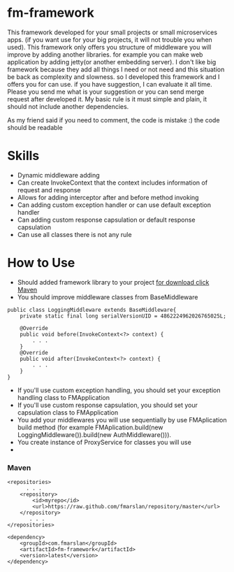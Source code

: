 # fm-framework

This framework developed for your small projects or small microservices apps. (if you want use for your big projects, it will not trouble you when used). This framework only offers you structure of middleware you will improve by adding another libraries. for example you can make web application by adding jetty(or another embedding server). I don't like big framework because they add all things I need or not need and this situation be back as complexity and slowness. so I developed this framework and I offers you for can use. if you have suggestion, I can evaluate it all time. Please you send me what is your suggestion or you can send merge request after developed it. My basic rule is  it must simple and plain, it should not include another dependencies. 

As my friend said if you need to comment, the code is mistake :) the code should be readable

# Skills

* Dynamic middleware adding
* Can create InvokeContext that the context includes information of request and response
* Allows for adding interceptor after and before method invoking
* Can adding custom exception handler or can use default exception handler
* Can adding custom response capsulation or default response capsulation
* Can use all classes there is not any rule


# How to Use

- Should added framework library to your project [for download click](https://github.com/fmarslan/fm-framework/raw/release/latest/fm-framework-latest.jar) [Maven](#maven)
- You should improve middleware classes from BaseMiddleware
~~~
public class LoggingMiddleware extends BaseMiddleware{
	private static final long serialVersionUID = 4862224962026765025L;
	
	@Override
	public void before(InvokeContext<?> context) {
		. . .		
	}	
	@Override
	public void after(InvokeContext<?> context) {
		. . .
	}
}
~~~
- If you'll use custom exception handling, you should set your exception handling class to FMApplication
- If you'll use custom response capsulation, you should set your capsulation class to FMApplication
- You  add your middlewares you will use sequentially  by use FMAplication build method (for example FMAplication.build(new LoggingMiddleware()).build(new AuthMiddleware())).
- You create instance of ProxyService for classes you will use
- 



### Maven

~~~
<repositories>
	  . . .	 
	<repository>
		<id>myrepo</id>
		<url>https://raw.github.com/fmarslan/repository/master</url>
	</repository>
	   . . .
</repositories>

<dependency>
	<groupId>com.fmarslan</groupId>
	<artifactId>fm-framework</artifactId>
	<version>latest</version>
</dependency>
~~~
